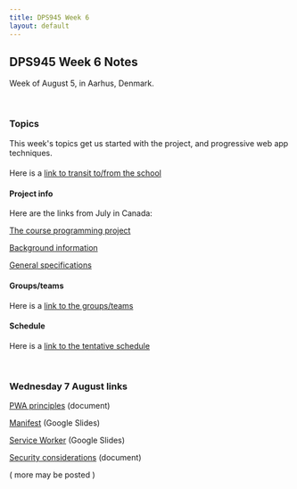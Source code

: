 ```yaml
---
title: DPS945 Week 6
layout: default
---
```


## DPS945 Week 6 Notes

Week of August 5, in Aarhus, Denmark. 

<br>

### Topics

This week's topics get us started with the project, and progressive web app techniques. 

#### 

Here is a [link to transit to/from the school](/denmark/transit-hostel-to-school)

#### Project info

Here are the links from July in Canada:

[The course programming project](/graded-work/moves-project-intro)

[Background information](/graded-work/moves-project-background)

[General specifications](/graded-work/moves-project-general-specs)

#### Groups/teams 

Here is a [link to the groups/teams](/denmark/student-teams)

#### Schedule

Here is a [link to the tentative schedule](/schedule-detailed)

<br>

### Wednesday 7 August links

[PWA principles](pwa-principles) (document)

[Manifest](https://docs.google.com/presentation/d/1schcrEePnRhnVtj1BZGQRSI5KHEghgCruVy2Ek2RB48/edit?usp=sharing) (Google Slides)

[Service Worker](https://docs.google.com/presentation/d/1vsfITMecgV9KkJWX1WNCYvu1waNsrnjS287w2EVhAgw/edit?usp=sharing) (Google Slides)

[Security considerations](pwa-security-intro) (document)

( more may be posted ) 

<br>
